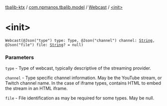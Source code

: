 [tbalib-ktx](../../index.md) / [com.npmanos.tbalib.model](../index.md) / [Webcast](index.md) / [&lt;init&gt;](./-init-.md)

# &lt;init&gt;

`Webcast(@Json("type") type: Type, @Json("channel") channel: `[`String`](https://kotlinlang.org/api/latest/jvm/stdlib/kotlin/-string/index.html)`, @Json("file") file: `[`String`](https://kotlinlang.org/api/latest/jvm/stdlib/kotlin/-string/index.html)`? = null)`

### Parameters

`type` - Type of webcast, typically descriptive of the streaming provider.

`channel` - Type specific channel information. May be the YouTube stream, or Twitch channel name. In the case of iframe types, contains HTML to embed the stream in an HTML iframe.

`file` - File identification as may be required for some types. May be null.